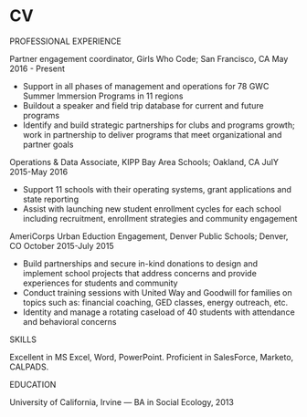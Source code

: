 # CV
PROFESSIONAL EXPERIENCE

Partner engagement coordinator, Girls Who Code; San Francisco, CA           May 2016 - Present
- Support in all phases of management and operations for 78 GWC Summer Immersion Programs in 11 regions
- Buildout a speaker and field trip database for current and future programs
- Identify and build strategic partnerships for clubs and programs growth; work in partnership to deliver programs that meet organizational and partner goals

Operations & Data Associate, KIPP Bay Area Schools; Oakland, CA              JulY 2015-May 2016
- Support 11 schools with their operating systems, grant applications and state reporting
- Assist with launching new student enrollment cycles for each school including recruitment, enrollment strategies and community engagement

AmeriCorps Urban Eduction Engagement, Denver Public Schools; Denver, CO      October 2015-July 2015
- Build partnerships and secure in-kind donations to design and implement school projects that address concerns and provide experiences for students and community
- Conduct training sessions with United Way and Goodwill for families on topics such as: financial coaching, GED classes, energy outreach, etc.
- Identity and manage a rotating caseload of 40 students with attendance and behavioral concerns


SKILLS

Excellent in MS Excel, Word, PowerPoint. Proficient in SalesForce, Marketo, CALPADS.

EDUCATION

University of California, Irvine — BA in Social Ecology, 2013
